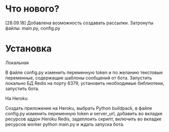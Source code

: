 # Что нового?
[28.09.18] Добавлена возможность создавать рассылки. Затронуты файлы: main.py, config.py

# Установка
Локальная

В файле config.py изменить переменную token и по желанию текстовые переменные, содержащие шаблоны сообщений от бота. Запустить локально БД Redis на порту 6379, установить необходимые библиотеки, запустить бота.

На Heroku

Создать приложение на Heroku, выбрать Python buildpack, в файле config.py изменить переменную token и server_url, добавить во вкладке ресурсов аддон Heroku Redis, задеплоить скрипт, включить во вкладке ресурсов worker python main.py и ждать запуска бота.
